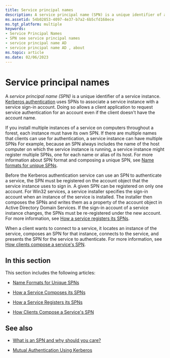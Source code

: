 ```yaml
---
title: Service principal names
description: A service principal name (SPN) is a unique identifier of a service instance.
ms.assetid: 54b02853-4097-4e37-b7a2-6b5cfd168ece
ms.tgt_platform: multiple
keywords:
- Service Principal Names
- SPN see service principal names
- service principal name AD
- service principal name AD , about
ms.topic: article
ms.date: 02/06/2023
---
```


# Service principal names

A *service principal name (SPN)* is a unique identifier of a service instance. [Kerberos authentication](mutual-authentication-using-kerberos.md) uses SPNs to associate a service instance with a service sign-in account. Doing so allows a client application to request service authentication for an account even if the client doesn't have the account name.

If you install multiple instances of a service on computers throughout a forest, each instance must have its own SPN. If there are multiple names that clients can use for authentication, a service instance can have multiple SPNs  For example, because an SPN always includes the name of the host computer on which the service instance is running, a service instance might register multiple SPNs, one for each name or alias of its host. For more information about SPN format and composing a unique SPN, see [Name formats for unique SPNs](name-formats-for-unique-spns.md).

Before the Kerberos authentication service can use an SPN to authenticate a service, the SPN must be registered on the account object that the service instance uses to sign in. A given SPN can be registered on only one account. For Win32 services, a service installer specifies the sign-in account when an instance of the service is installed. The installer then composes the SPNs and writes them as a property of the account object in Active Directory Domain Services. If the sign-in account of a service instance changes, the SPNs must be re-registered under the new account. For more information, see [How a service registers its SPNs](how-a-service-registers-its-spns.md).

When a client wants to connect to a service, it locates an instance of the service, composes an SPN for that instance, connects to the service, and presents the SPN for the service to authenticate. For more information, see [How clients compose a service's SPN](how-clients-compose-a-serviceampaposs-spn.md).

## In this section

This section includes the following articles:

- [Name Formats for Unique SPNs](name-formats-for-unique-spns.md)

- [How a Service Composes its SPNs](how-a-service-composes-its-spns.md)

- [How a Service Registers its SPNs](how-a-service-registers-its-spns.md)

- [How Clients Compose a Service's SPN](how-clients-compose-a-serviceampaposs-spn.md)

## See also

- [What is an SPN and why should you care?](/archive/blogs/autz_auth_stuff/what-is-a-spn-and-why-should-you-care)

- [Mutual Authentication Using Kerberos](mutual-authentication-using-kerberos.md)
